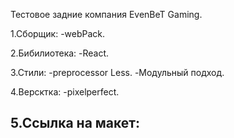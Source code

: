 Тестовое задние компания EvenBeT Gaming.

1.Сборщик:
-webPack.

2.Бибилиотека:
-React.

3.Стили:
-preprocessor Less.
-Модульный подход.

4.Версктка:
-pixelperfect.

5.Ссылка на макет:
-